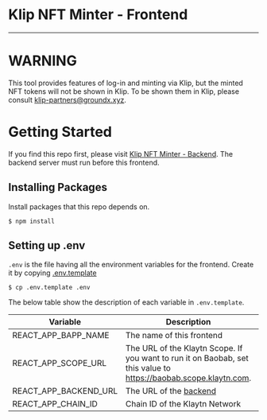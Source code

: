 # Klip NFT Minter - Frontend
---

# WARNING

This tool provides features of log-in and minting via Klip, but the minted NFT tokens will not be shown in Klip.
To be shown them in Klip, please consult klip-partners@groundx.xyz.

# Getting Started

If you find this repo first, please visit [Klip NFT Minter - Backend](https://github.com/kjhman21/klip-nft-minter-backend).
The backend server must run before this frontend.

## Installing Packages

Install packages that this repo depends on.

```
$ npm install
```

## Setting up .env

`.env` is the file having all the environment variables for the frontend.
Create it by copying [.env.template](./.env.template)

```
$ cp .env.template .env
```

The below table show the description of each variable in `.env.template`.

| Variable | Description | Default Value |
|---|---|---|
| REACT_APP_BAPP_NAME | The name of this frontend | Klaytn NFT Minter |
| REACT_APP_SCOPE_URL | The URL of the Klaytn Scope. If you want to run it on Baobab, set this value to https://baobab.scope.klaytn.com. | https://scope.klaytn.com |
| REACT_APP_BACKEND_URL | The URL of the [backend](https://github.com/klaytn/klaytn-nft-minter-backend) | http://localhost:4500 |
| REACT_APP_CHAIN_ID | Chain ID of the Klaytn Network| 8217 |
